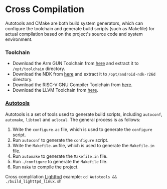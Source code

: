 # Cross Compilation
Autotools and CMake are both build system generators, which can configure the toolchain and generate build scripts (such as Makefile) for actual compilation based on the project's source code and system environment. 

### Toolchain
* Download the Arm GUN Toolchain from [here](https://developer.arm.com/downloads/-/arm-gnu-toolchain-downloads) and extract it to `/opt/toolchain` directory. 
* Download the NDK from [here](https://developer.android.com/ndk/downloads) and extract it to `/opt/android-ndk-r26d` directory.
* Download the RISC-V GNU Compiler Toolchain from [here](https://github.com/riscv-collab/riscv-gnu-toolchain/releases).
* Download the LLVM Toolchain from [here](https://github.com/llvm/llvm-project/releases).

### [Autotools](https://www.gnu.org/software/automake/manual/html_node/Autotools-Introduction.html)
Autotools is a set of tools used to generate build scripts, including `autoconf`, `automake`, `libtool` and `aclocal`. The general process is as follows:
1. Write the `configure.ac` file, which is used to generate the `configure` script.
2. Run `autoconf` to generate the `configure` script.
3. Write the `Makefile.am` file, which is used to generate the `Makefile.in` file.
4. Run `automake` to generate the `Makefile.in` file.
5. Run `./configure` to generate the `Makefile` file.
6. Run `make` to compile the project.

Cross complilation [Lighttpd](https://github.com/lighttpd/lighttpd1.4) example: `cd Autotools && ./build_lighttpd_linux.sh`
